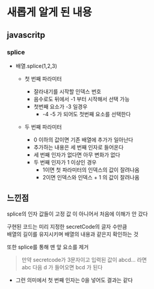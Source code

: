 # 새롭게 알게 된 내용

## javascritp

### splice

- 배열.splice(1,2,3)

  - 첫 번째 파라미터
    - 잘라내기를 시작할 인덱스 번호
    - 음수로도 뒤에서 -1 부터 시작해서 선택 가능
    - 첫번째 요소가 -3 일경우
      - -4 -5 가 되어도 첫번째 요소를 선택한다

  - 두 번째 파라미터
    - 0 이하의 값이면 기존 배열에 추가가 일아난다
    - 추가하는 내용은 세 번째 인자로 들어온다
    - 세 번째 인자가 없다면 아무 변화가 없다
    - 두 번째 인자가 1 이상인 경우
      - 1이면 첫 파라미터의 인덱스의 값이 잘려나옴
      - 2이면 인덱스와 인덱스 + 1 의 값이 잘려나옴

## 느낀점

splice의 인자 값들이 고정 값 이 아니어서 처음에 이해가 안 갔다

구현된 코드는 미리 지정한 secretCode의 글자 수만큼  
배열의 길이를 유지시키며 배열의 내용과 같은지 확인하는 것  

또한 splice를 통해 맨 앞 요소를 제거  
> 만약 secretcode가 3문자이고 입력된 값이 abcd... 라면   
> abc 다음 d 가 들어오면 bcd 가 된다

- 그런 의미에서 첫 번째 인자는 0을 넣어도 결과는 같다
